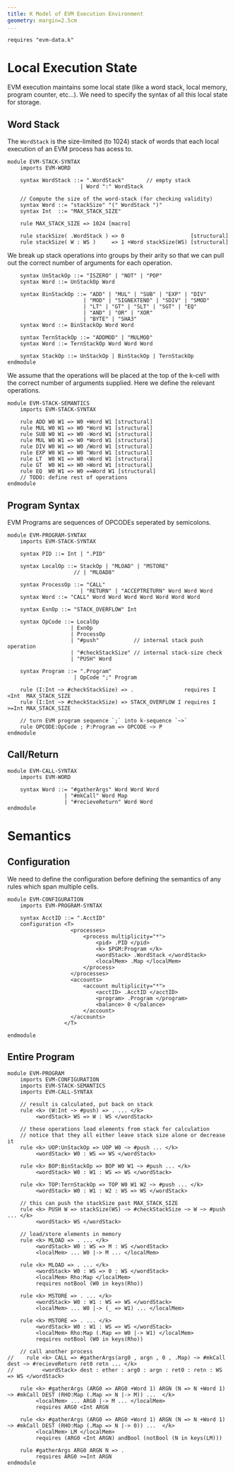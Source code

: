 ```yaml
---
title: K Model of EVM Execution Environment
geometry: margin=2.5cm
...
```



```k
requires "evm-data.k"
```


Local Execution State
=====================

EVM execution maintains some local state (like a word stack, local memory,
program counter, etc...). We need to specify the syntax of all this local state
for storage.

Word Stack
----------

The `WordStack` is the size-limited (to 1024) stack of words that each local
execution of an EVM process has acess to.

```k
module EVM-STACK-SYNTAX
    imports EVM-WORD

    syntax WordStack ::= ".WordStack"       // empty stack
                       | Word ":" WordStack

    // Compute the size of the word-stack (for checking validity)
    syntax Word ::= "stackSize" "(" WordStack ")"
    syntax Int  ::= "MAX_STACK_SIZE"

    rule MAX_STACK_SIZE => 1024 [macro]

    rule stackSize( .WordStack ) => 0                     [structural]
    rule stackSize( W : WS )     => 1 +Word stackSize(WS) [structural]
```

We break up stack operations into groups by their arity so that we can pull out
the correct number of arguments for each operation.

```k
    syntax UnStackOp ::= "ISZERO" | "NOT" | "POP"
    syntax Word ::= UnStackOp Word

    syntax BinStackOp ::= "ADD" | "MUL" | "SUB" | "EXP" | "DIV"
                        | "MOD" | "SIGNEXTEND" | "SDIV" | "SMOD"
                        | "LT" | "GT" | "SLT" | "SGT" | "EQ"
                        | "AND" | "OR" | "XOR"
                        | "BYTE" | "SHA3"
    syntax Word ::= BinStackOp Word Word

    syntax TernStackOp ::= "ADDMOD" | "MULMOD"
    syntax Word ::= TernStackOp Word Word Word

    syntax StackOp ::= UnStackOp | BinStackOp | TernStackOp
endmodule
```

We assume that the operations will be placed at the top of the k-cell with the
correct number of arguments supplied. Here we define the relevant operations.

```k
module EVM-STACK-SEMANTICS
    imports EVM-STACK-SYNTAX

    rule ADD W0 W1 => W0 +Word W1 [structural]
    rule MUL W0 W1 => W0 *Word W1 [structural]
    rule SUB W0 W1 => W0 -Word W1 [structural]
    rule MUL W0 W1 => W0 *Word W1 [structural]
    rule DIV W0 W1 => W0 /Word W1 [structural]
    rule EXP W0 W1 => W0 ^Word W1 [structural]
    rule LT  W0 W1 => W0 <Word W1 [structural]
    rule GT  W0 W1 => W0 >Word W1 [structural]
    rule EQ  W0 W1 => W0 ==Word W1 [structural]
    // TODO: define rest of operations
endmodule
```

Program Syntax
--------------

EVM Programs are sequences of OPCODEs seperated by semicolons.

```k
module EVM-PROGRAM-SYNTAX
    imports EVM-STACK-SYNTAX

    syntax PID ::= Int | ".PID"

    syntax LocalOp ::= StackOp | "MLOAD" | "MSTORE"
                     // | "MLOAD8"

    syntax ProcessOp ::= "CALL"
                       | "RETURN" | "ACCEPTRETURN" Word Word Word
    syntax Word ::= "CALL" Word Word Word Word Word Word Word

    syntax ExnOp ::= "STACK_OVERFLOW" Int

    syntax OpCode ::= LocalOp
                    | ExnOp
                    | ProcessOp
                    | "#push"           // internal stack push operation
                    | "#checkStackSize" // internal stack-size check
                    | "PUSH" Word

    syntax Program ::= ".Program"
                     | OpCode ";" Program

    rule (I:Int ~> #checkStackSize) => .                requires I <Int  MAX_STACK_SIZE
    rule (I:Int ~> #checkStackSize) => STACK_OVERFLOW I requires I >=Int MAX_STACK_SIZE

    // turn EVM program sequence `;` into k-sequence `~>`
    rule OPCODE:OpCode ; P:Program => OPCODE ~> P
endmodule
```

Call/Return
-----------

```k
module EVM-CALL-SYNTAX
    imports EVM-WORD

    syntax Word ::= "#gatherArgs" Word Word Word
                  | "#mkCall" Word Map
                  | "#recieveReturn" Word Word
endmodule
```


Semantics
=========

Configuration
-------------

We need to define the configuration before defining the semantics of any rules
which span multiple cells.

```k
module EVM-CONFIGURATION
    imports EVM-PROGRAM-SYNTAX

    syntax AcctID ::= ".AcctID"
    configuration <T>
                    <processes>
                        <process multiplicity="*">
                            <pid> .PID </pid>
                            <k> $PGM:Program </k>
                            <wordStack> .WordStack </wordStack>
                            <localMem> .Map </localMem>
                        </process>
                    </processes>
                    <accounts>
                        <account multiplicity="*">
                            <acctID> .AcctID </acctID>
                            <program> .Program </program>
                            <balance> 0 </balance>
                        </account>
                    </accounts>
                  </T>

endmodule
```

Entire Program
--------------

```k
module EVM-PROGRAM
    imports EVM-CONFIGURATION
    imports EVM-STACK-SEMANTICS
    imports EVM-CALL-SYNTAX

    // result is calculated, put back on stack
    rule <k> (W:Int ~> #push) => . ... </k>
         <wordStack> WS => W : WS </wordStack>

    // these operations load elements from stack for calculation
    // notice that they all either leave stack size alone or decrease it
    rule <k> UOP:UnStackOp => UOP W0 ~> #push ... </k>
         <wordStack> W0 : WS => WS </wordStack>

    rule <k> BOP:BinStackOp => BOP W0 W1 ~> #push ... </k>
         <wordStack> W0 : W1 : WS => WS </wordStack>

    rule <k> TOP:TernStackOp => TOP W0 W1 W2 ~> #push ... </k>
         <wordStack> W0 : W1 : W2 : WS => WS </wordStack>

    // this can push the stackSize past MAX_STACK_SIZE
    rule <k> PUSH W => stackSize(WS) ~> #checkStackSize ~> W ~> #push ... </k>
         <wordStack> WS </wordStack>

    // load/store elements in memory
    rule <k> MLOAD => . ... </k>
         <wordStack> W0 : WS => M : WS </wordStack>
         <localMem> ... W0 |-> M ... </localMem>

    rule <k> MLOAD => . ... </k>
         <wordStack> W0 : WS => 0 : WS </wordStack>
         <localMem> Rho:Map </localMem>
         requires notBool (W0 in keys(Rho))

    rule <k> MSTORE => . ... </k>
         <wordStack> W0 : W1 : WS => WS </wordStack>
         <localMem> ... W0 |-> (_ => W1) ... </localMem>

    rule <k> MSTORE => . ... </k>
         <wordStack> W0 : W1 : WS => WS </wordStack>
         <localMem> Rho:Map (.Map => W0 |-> W1) </localMem>
         requires notBool (W0 in keys(Rho))

    // call another process
//    rule <k> CALL => #gatherArgs(arg0 , argn , 0 , .Map) ~> #mkCall dest ~> #recieveReturn ret0 retn ... </k>
//         <wordStack> dest : ether : arg0 : argn : ret0 : retn : WS => WS </wordStack>

    rule <k> #gatherArgs (ARG0 => ARG0 +Word 1) ARGN (N => N +Word 1) ~> #mkCall DEST (RHO:Map (.Map => N |-> M)) ...  </k>
         <localMem> ... ARG0 |-> M ... </localMem>
         requires ARG0 <Int ARGN

    rule <k> #gatherArgs (ARG0 => ARG0 +Word 1) ARGN (N => N +Word 1) ~> #mkCall DEST (RHO:Map (.Map => N |-> 0)) ...  </k>
         <localMem> LM </localMem>
         requires (ARG0 <Int ARGN) andBool (notBool (N in keys(LM)))

    rule #gatherArgs ARG0 ARGN N => .
         requires ARG0 >=Int ARGN
endmodule
```
